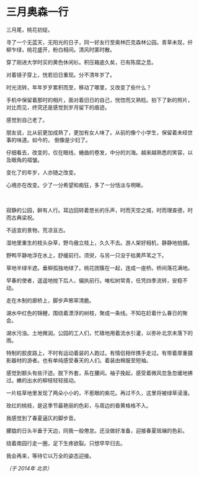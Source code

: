 # 三月奥森一行

三月尾，桃花初绽。

寻了一个无蓝天，无阳光的日子，同一好友行至奥林匹克森林公园。青草未现，纤柳乍绿，桃花盛开，粉白相间。清风时匿时散。

穿了刚进大学时买的黄色休闲衫。积压箱底久矣，已有陈腐之息。

对着镜子穿上，恍若旧日重现。分不清年岁了。

时光流转，年年岁岁累积而至，移动了哪里，又改变了些什么？


手机中保留着那时的相片，面对着旧日的自己，恍惚而又熟稔。拍下了新的照片，对比而见，终究还是感觉到岁月留下的痕迹。

感觉到自己老了。

朋友说，比从前更加成熟了，更加有女人味了。从前的像个小学生，保留着未经世事的味道。如今的， 倒像是少妇了。

仔细看去，改变的，仅在眼线，蜷曲的卷发，中分的刘海。越来越熟悉的笑容，以及眼角的褶皱。

变化了的年岁，人亦随之改变。

心境亦在改变。少了一分希望和痴狂，多了一分恬淡与明晰。

　 

寂静的公园，鲜有人行。耳边回转着悠长的乐声，时而天空之城，时而理查德，时而古典梁祝。

不适宜的景物，荒凉亘古。

湿地里重生的枝头杂草，野鸟傲立枝上，久久不去。游人架好相机，静静地拍摄。

野鸭平静地浮在水上，舒缓前行。须臾，与另一只没于枯黄芦苇之下。

草地半绿半遮。垂柳孤独地绿了。桃花团簇在一起，连成一座桥。桥间落花满地。

早春的使者，遥遥地抛下后人，偏执前行。唯松树常青，任凭四季流转，安稳不动。

走在木制的廊桥上，脚步声窸窣清脆。

湖水中红色的锦鲤，围绕着漂浮的树枝，聚成一条线。不知在赶着什么春日的聚会。

湖水污浊。土地微润。公园的工人们，忙碌地用着流水引灌，以弥补北京未落下的雨。

特制的胶皮路上，不时有运动着装的人跑过。有情侣相伴携手走过。有带着厚重摄影器材的游者。也有单纯感受春天的人们。着装由棉服至短袖。

感觉到额头有些汗迹。脱下外套，系在腰间。袖子挽起，感受着微风忽急忽缓地拂过。嫩的出水的柳枝轻轻摇动。

一片枯草地里发现了两朵小小的，不惹眼的紫花。再过不久，这里将被绿草浸漫。

玫红的桃枝，是这季节最艳丽的色彩，与周边的昏黄格格不入。

我感觉到了春夏逼仄的脚步音。

朦胧的日头半垂于天边，同我一般倦怠。还没做好准备，迎接春夏斑斓的色彩。

绕着南园行走一圈，足下生疼欲裂。只想早早归去。

我会再来，等待它以万全的姿态迎接。

*（于 2014年 北京）*
